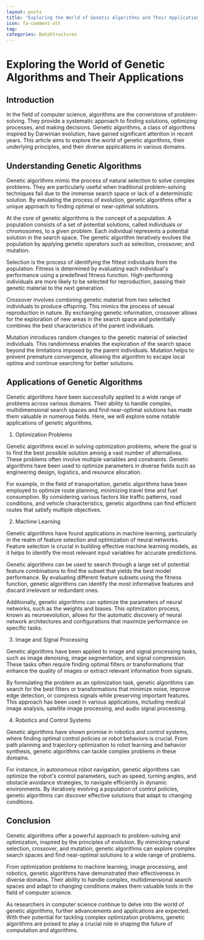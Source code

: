 ```yaml
---
layout: posts
title: "Exploring the World of Genetic Algorithms and Their Applications"
icon: fa-comment-alt
tag:
categories: DataStructures
---
```



# Exploring the World of Genetic Algorithms and Their Applications

## Introduction

In the field of computer science, algorithms are the cornerstone of problem-solving. They provide a systematic approach to finding solutions, optimizing processes, and making decisions. Genetic algorithms, a class of algorithms inspired by Darwinian evolution, have gained significant attention in recent years. This article aims to explore the world of genetic algorithms, their underlying principles, and their diverse applications in various domains.

## Understanding Genetic Algorithms

Genetic algorithms mimic the process of natural selection to solve complex problems. They are particularly useful when traditional problem-solving techniques fail due to the immense search space or lack of a deterministic solution. By emulating the process of evolution, genetic algorithms offer a unique approach to finding optimal or near-optimal solutions.

At the core of genetic algorithms is the concept of a population. A population consists of a set of potential solutions, called individuals or chromosomes, to a given problem. Each individual represents a potential solution in the search space. The genetic algorithm iteratively evolves the population by applying genetic operators such as selection, crossover, and mutation.

Selection is the process of identifying the fittest individuals from the population. Fitness is determined by evaluating each individual's performance using a predefined fitness function. High-performing individuals are more likely to be selected for reproduction, passing their genetic material to the next generation.

Crossover involves combining genetic material from two selected individuals to produce offspring. This mimics the process of sexual reproduction in nature. By exchanging genetic information, crossover allows for the exploration of new areas in the search space and potentially combines the best characteristics of the parent individuals.

Mutation introduces random changes to the genetic material of selected individuals. This randomness enables the exploration of the search space beyond the limitations imposed by the parent individuals. Mutation helps to prevent premature convergence, allowing the algorithm to escape local optima and continue searching for better solutions.

## Applications of Genetic Algorithms

Genetic algorithms have been successfully applied to a wide range of problems across various domains. Their ability to handle complex, multidimensional search spaces and find near-optimal solutions has made them valuable in numerous fields. Here, we will explore some notable applications of genetic algorithms.

1. Optimization Problems

Genetic algorithms excel in solving optimization problems, where the goal is to find the best possible solution among a vast number of alternatives. These problems often involve multiple variables and constraints. Genetic algorithms have been used to optimize parameters in diverse fields such as engineering design, logistics, and resource allocation.

For example, in the field of transportation, genetic algorithms have been employed to optimize route planning, minimizing travel time and fuel consumption. By considering various factors like traffic patterns, road conditions, and vehicle characteristics, genetic algorithms can find efficient routes that satisfy multiple objectives.

2. Machine Learning

Genetic algorithms have found applications in machine learning, particularly in the realm of feature selection and optimization of neural networks. Feature selection is crucial in building effective machine learning models, as it helps to identify the most relevant input variables for accurate predictions.

Genetic algorithms can be used to search through a large set of potential feature combinations to find the subset that yields the best model performance. By evaluating different feature subsets using the fitness function, genetic algorithms can identify the most informative features and discard irrelevant or redundant ones.

Additionally, genetic algorithms can optimize the parameters of neural networks, such as the weights and biases. This optimization process, known as neuroevolution, allows for the automatic discovery of neural network architectures and configurations that maximize performance on specific tasks.

3. Image and Signal Processing

Genetic algorithms have been applied to image and signal processing tasks, such as image denoising, image segmentation, and signal compression. These tasks often require finding optimal filters or transformations that enhance the quality of images or extract relevant information from signals.

By formulating the problem as an optimization task, genetic algorithms can search for the best filters or transformations that minimize noise, improve edge detection, or compress signals while preserving important features. This approach has been used in various applications, including medical image analysis, satellite image processing, and audio signal processing.

4. Robotics and Control Systems

Genetic algorithms have shown promise in robotics and control systems, where finding optimal control policies or robot behaviors is crucial. From path planning and trajectory optimization to robot learning and behavior synthesis, genetic algorithms can tackle complex problems in these domains.

For instance, in autonomous robot navigation, genetic algorithms can optimize the robot's control parameters, such as speed, turning angles, and obstacle avoidance strategies, to navigate efficiently in dynamic environments. By iteratively evolving a population of control policies, genetic algorithms can discover effective solutions that adapt to changing conditions.

## Conclusion

Genetic algorithms offer a powerful approach to problem-solving and optimization, inspired by the principles of evolution. By mimicking natural selection, crossover, and mutation, genetic algorithms can explore complex search spaces and find near-optimal solutions to a wide range of problems.

From optimization problems to machine learning, image processing, and robotics, genetic algorithms have demonstrated their effectiveness in diverse domains. Their ability to handle complex, multidimensional search spaces and adapt to changing conditions makes them valuable tools in the field of computer science.

As researchers in computer science continue to delve into the world of genetic algorithms, further advancements and applications are expected. With their potential for tackling complex optimization problems, genetic algorithms are poised to play a crucial role in shaping the future of computation and algorithms.